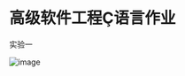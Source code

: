 高级软件工程Ç语言作业
========
实验一

![image](https://github.com/SA17225549/software/blob/master/image/%E5%AE%9E%E9%AA%8C%E4%B8%80-1.png)

